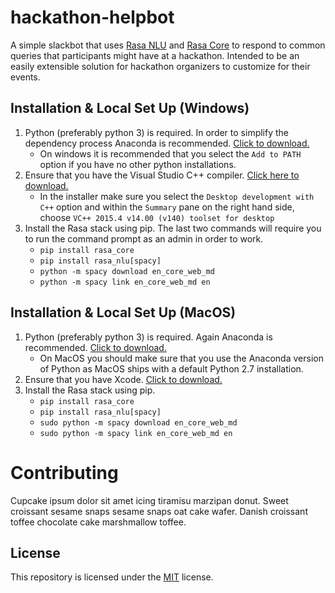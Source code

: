 # hackathon-helpbot

A simple slackbot that uses [Rasa NLU](https://github.com/RasaHQ/rasa_nlu) and [Rasa Core](https://github.com/RasaHQ/rasa_core) to respond to common queries that participants might have at a hackathon. Intended to be an easily extensible solution for hackathon organizers to customize for their events.

## Installation & Local Set Up (Windows)

1. Python (preferably python 3) is required. In order to simplify the dependency process Anaconda is recommended. [Click to download.](https://www.anaconda.com/download/)
    * On windows it is recommended that you select the `Add to PATH` option if you have no other python installations.
2. Ensure that you have the Visual Studio C++ compiler. [Click here to download.](https://www.visualstudio.com/downloads/)
    * In the installer make sure you select the `Desktop development with C++` option and within the `Summary` pane on the right hand side, choose `VC++ 2015.4 v14.00 (v140) toolset for desktop`
3. Install the Rasa stack using pip. The last two commands will require you to run the command prompt as an admin in order to work.
    * `pip install rasa_core`
    * `pip install rasa_nlu[spacy]`
    * `python -m spacy download en_core_web_md`
    * `python -m spacy link en_core_web_md en`

## Installation & Local Set Up (MacOS)

1. Python (preferably python 3) is required. Again Anaconda is recommended. [Click to download.](https://www.anaconda.com/download/)
    * On MacOS you should make sure that you use the Anaconda version of Python as MacOS ships with a default Python 2.7 installation.
2. Ensure that you have Xcode. [Click to download.](https://itunes.apple.com/us/app/xcode/id497799835?mt=12)
3. Install the Rasa stack using pip.
    * `pip install rasa_core`
    * `pip install rasa_nlu[spacy]`
    * `sudo python -m spacy download en_core_web_md`
    * `sudo python -m spacy link en_core_web_md en`

# Contributing

Cupcake ipsum dolor sit amet icing tiramisu marzipan donut. Sweet croissant sesame snaps sesame snaps oat cake wafer. Danish croissant toffee chocolate cake marshmallow toffee.

## License

This repository is licensed under the [MIT](https://github.com/ikhatri/hackathon-helpbot/blob/master/LICENSE) license.